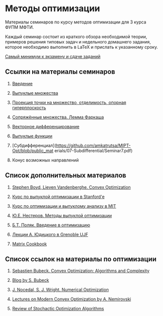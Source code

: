 # Методы оптимизации 
Материалы семинаров по курсу методов оптимизации для 3 курса ФУПМ МФТИ.

Каждый семинар состоит из краткого обзора необходимой теории, примеров решения типовых задач и недельного домашнего задания, которое необходимо выполнить в LaTeX и прислать к указанному сроку.

[Самый минимум к экзамену и сдаче заданий](https://github.com/amkatrutsa/MIPT-Opt/blob/public_materials/Minimum.pdf)

## Ссылки на материалы семинаров

1. [Введение](https://github.com/amkatrutsa/MIPT-Opt/blob/public_materials/01-Intro/Seminar1.pdf)

2. [Выпуклые множества](https://github.com/amkatrutsa/MIPT-Opt/blob/public_materials/02-Convex/Seminar2.pdf)

3. [Проекция точки на множество, отделимость, опорная гиперплоскость](https://github.com/amkatrutsa/MIPT-Opt/blob/public_materials/03-Separation/Seminar3.pdf)

4. [Сопряжённые множества. Лемма Фаркаша](https://github.com/amkatrutsa/MIPT-Opt/blob/public_materials/04-Conjugacy/Seminar4.pdf)

5. [Векторное дифференцирование](https://github.com/amkatrutsa/MIPT-Opt/blob/public_materials/05-MatrixCalculus/Seminar5.pdf)

6. [Выпуклые функции](https://github.com/amkatrutsa/MIPT-Opt/blob/public_materials/06-ConvexFunctions/Seminar6.pdf)

7. [Субдифференциал](https://github.com/amkatrutsa/MIPT-Opt/blob/public_mat    erials/07-Subdifferential/Seminar7.pdf)

8. Конус возможных направлений

## Список дополнительных материалов

1. [Stephen Boyd, Lieven Vandenberghe. Convex Optimization](http://stanford.edu/~boyd/cvxbook/)

2. [Курс по выпуклой оптимизации в Stanford'e](http://stanford.edu/class/ee364a/)

3. [Курс по оптимизации и выпуклому анализу в MIT](http://ocw.mit.edu/courses/electrical-engineering-and-computer-science/6-253-convex-analysis-and-optimization-spring-2012/)

4. [Ю.Е. Нестеров. Методы выпуклой оптимизации](http://premolab.ru/pub_files/pub5/MnexoB89z7.pdf)

5. [Б.Т. Поляк. Введение в оптимизацию](http://bwbooks.net/index.php?id1=4&category=math&author=polya-bt&book=1983)

6. [Лекции А. Юдицкого в Grenoble UJF](http://ljk.imag.fr/membres/Anatoli.Iouditski/)

7. [Matrix Cookbook](https://www.math.uwaterloo.ca/~hwolkowi/matrixcookbook.pdf)

## Список ссылок на материалы по оптимизации

1. [Sebastien Bubeck. Convex Optimization: Algorithms and Complexity](http://research.microsoft.com/en-us/um/people/sebubeck/Bubeck15.pdf)

2. [Blog by S. Bubeck](https://blogs.princeton.edu/imabandit/)

3. [J. Nocedal, S. J. Wright. Numerical Optimization](http://home.agh.edu.pl/~pba/pdfdoc/Numerical_Optimization.pdf)

4. [Lectures on Modern Convex Optimization by A. Nemirovski](http://www2.isye.gatech.edu/~nemirovs/Lect_ModConvOpt.pdf)

5. [Review of Stochactic Optimization Algorithms](https://www.cs.ubc.ca/~schmidtm/Documents/2012_Notes_BigN.pdf)
